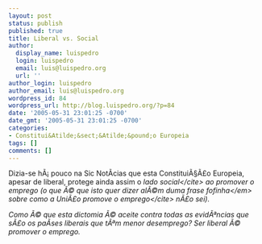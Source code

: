 ```yaml
---
layout: post
status: publish
published: true
title: Liberal vs. Social
author:
  display_name: luispedro
  login: luispedro
  email: luis@luispedro.org
  url: ''
author_login: luispedro
author_email: luis@luispedro.org
wordpress_id: 84
wordpress_url: http://blog.luispedro.org/?p=84
date: '2005-05-31 23:01:25 -0700'
date_gmt: '2005-05-31 23:01:25 -0700'
categories:
- Constitui&Atilde;&sect;&Atilde;&pound;o Europeia
tags: []
comments: []
---
```

<p>Dizia-se h&Atilde;&iexcl; pouco na Sic Not&Atilde;&shy;cias que esta Constitui&Atilde;&sect;&Atilde;&pound;o Europeia, apesar de liberal, protege ainda assim o <cite>lado social<&#47;cite> ao promover o emprego (o que &Atilde;&copy; que isto quer dizer al&Atilde;&copy;m duma frase <em>fofinha<&#47;em> sobre como a <cite>Uni&Atilde;&pound;o promove o emprego<&#47;cite> n&Atilde;&pound;o sei).</p>
<p>Como &Atilde;&copy; que esta dictomia &Atilde;&copy; aceite contra todas as evid&Atilde;&ordf;ncias que s&Atilde;&pound;o os pa&Atilde;&shy;ses liberais que t&Atilde;&ordf;m menor desemprego? Ser liberal &Atilde;&copy; promover o emprego.</p>
